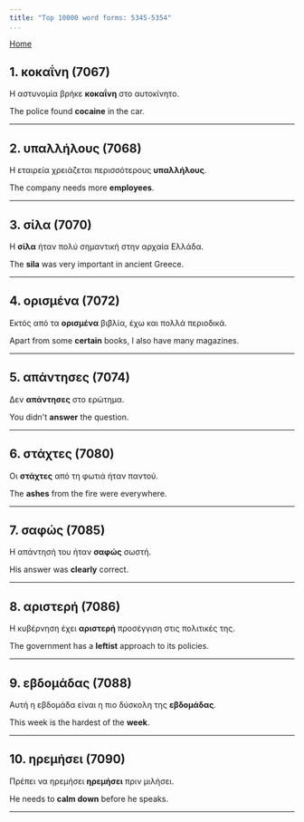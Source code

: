 ```yaml
---
title: "Top 10000 word forms: 5345-5354"
...
```


[Home](./) 

## 1. κοκαΐνη (7067)

Η αστυνομία βρήκε **κοκαΐνη** στο αυτοκίνητο.  

The police found **cocaine** in the car.

---

## 2. υπαλλήλους (7068)

Η εταιρεία χρειάζεται περισσότερους **υπαλλήλους**.

The company needs more **employees**.

---

## 3. σίλα (7070)

Η **σίλα** ήταν πολύ σημαντική στην αρχαία Ελλάδα.

The **sila** was very important in ancient Greece.

---

## 4. ορισμένα (7072)

Εκτός από τα **ορισμένα** βιβλία, έχω και πολλά περιοδικά.  

Apart from some **certain** books, I also have many magazines.

---

## 5. απάντησες (7074)

Δεν **απάντησες** στο ερώτημα.

You didn't **answer** the question.

---

## 6. στάχτες (7080)

Οι **στάχτες** από τη φωτιά ήταν παντού.

The **ashes** from the fire were everywhere.

---

## 7. σαφώς (7085)

Η απάντησή του ήταν **σαφώς** σωστή.  

His answer was **clearly** correct.

---

## 8. αριστερή (7086)

Η κυβέρνηση έχει **αριστερή** προσέγγιση στις πολιτικές της.  

The government has a **leftist** approach to its policies.

---

## 9. εβδομάδας (7088)

Αυτή η εβδομάδα είναι η πιο δύσκολη της **εβδομάδας**.  

This week is the hardest of the **week**.

---

## 10. ηρεμήσει (7090)

Πρέπει να ηρεμήσει **ηρεμήσει** πριν μιλήσει.

He needs to **calm down** before he speaks.

---

